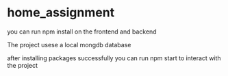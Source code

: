 # home_assignment

you can run npm install on the frontend and backend

The project usese a local mongdb database

after installing packages successfully you can run npm start to interact with the project
